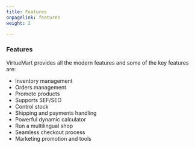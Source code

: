 ```yaml
---
title: Features
onpagelink: features
weight: 2

---
```


### **Features**

VirtueMart provides all the modern features and some of the key features are:

- Inventory management
- Orders management
- Promote products
- Supports SEF/SEO
- Control stock
- Shipping and payments handling
- Powerful dynamic calculator
- Run a multilingual shop
- Seamless checkout process
- Marketing promotion and tools
 